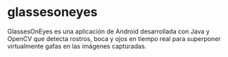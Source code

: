 # glassesoneyes
GlassesOnEyes es una aplicación de Android desarrollada con Java y OpenCV que detecta rostros, boca y ojos en tiempo real para superponer virtualmente gafas en las imágenes capturadas.
